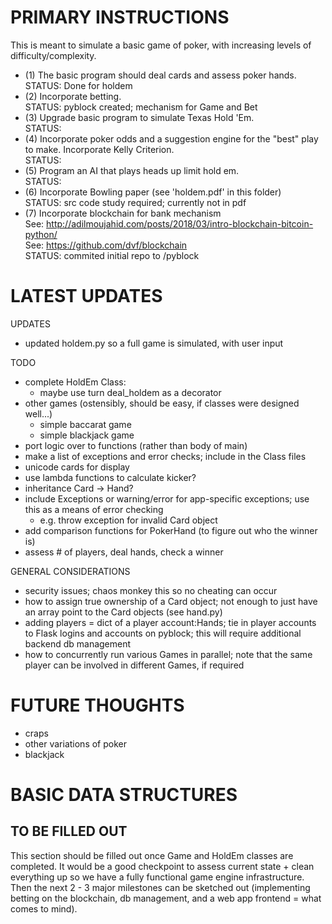 # PRIMARY INSTRUCTIONS

This is meant to simulate a basic game of poker, with increasing levels of
difficulty/complexity.

* (1) The basic program should deal cards and assess poker hands.<br />
    STATUS: Done for holdem
* (2) Incorporate betting.<br />
    STATUS: pyblock created; mechanism for Game and Bet
* (3) Upgrade basic program to simulate Texas Hold 'Em.<br />
    STATUS: 
* (4) Incorporate poker odds and a suggestion engine for the "best" play to make.
      Incorporate Kelly Criterion.<br />
    STATUS: 
* (5) Program an AI that plays heads up limit hold em.<br />
    STATUS: 
* (6) Incorporate Bowling paper (see 'holdem.pdf' in this folder)<br />
    STATUS: src code study required; currently not in pdf
* (7) Incorporate blockchain for bank mechanism<br />
    See: http://adilmoujahid.com/posts/2018/03/intro-blockchain-bitcoin-python/<br />
    See: https://github.com/dvf/blockchain<br />
    STATUS: commited initial repo to /pyblock

# LATEST UPDATES

UPDATES
- updated holdem.py so a full game is simulated, with user input

TODO
* complete HoldEm Class:
  - maybe use turn deal_holdem as a decorator
* other games (ostensibly, should be easy, if classes were designed well...)
  - simple baccarat game
  - simple blackjack game
* port logic over to functions (rather than body of main)
* make a list of exceptions and error checks; include in the Class files
* unicode cards for display
* use lambda functions to calculate kicker?
* inheritance Card -> Hand?
* include Exceptions or warning/error for app-specific exceptions; use this as a
  means of error checking
  - e.g. throw exception for invalid Card object
* add comparison functions for PokerHand (to figure out who the winner is)
* assess # of players, deal hands, check a winner

GENERAL CONSIDERATIONS
* security issues; chaos monkey this so no cheating can occur
* how to assign true ownership of a Card object; not enough to just have an
  array point to the Card objects (see hand.py)
* adding players = dict of a player account:Hands; tie in player accounts to
  Flask logins and accounts on pyblock; this will require additional backend
  db management
* how to concurrently run various Games in parallel; note that the same player
  can be involved in different Games, if required

# FUTURE THOUGHTS

* craps
* other variations of poker
* blackjack

# BASIC DATA STRUCTURES

## TO BE FILLED OUT
This section should be filled out once Game and HoldEm classes are completed.
It would be a good checkpoint to assess current state + clean everything up so
we have a fully functional game engine infrastructure. Then the next 2 - 3 major
milestones can be sketched out (implementing betting on the blockchain, db
management, and a web app frontend = what comes to mind).
